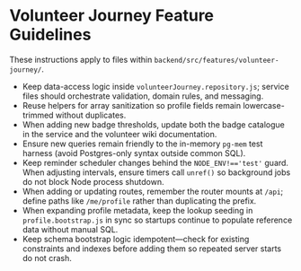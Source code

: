 # Volunteer Journey Feature Guidelines

These instructions apply to files within `backend/src/features/volunteer-journey/`.

- Keep data-access logic inside `volunteerJourney.repository.js`; service files should orchestrate validation, domain rules, and messaging.
- Reuse helpers for array sanitization so profile fields remain lowercase-trimmed without duplicates.
- When adding new badge thresholds, update both the badge catalogue in the service and the volunteer wiki documentation.
- Ensure new queries remain friendly to the in-memory `pg-mem` test harness (avoid Postgres-only syntax outside common SQL).
- Keep reminder scheduler changes behind the `NODE_ENV!=='test'` guard. When adjusting intervals, ensure timers call `unref()` so background jobs do not block Node process shutdown.
- When adding or updating routes, remember the router mounts at `/api`; define paths like `/me/profile` rather than duplicating the prefix.
- When expanding profile metadata, keep the lookup seeding in `profile.bootstrap.js` in sync so startups continue to populate reference data without manual SQL.
- Keep schema bootstrap logic idempotent—check for existing constraints and indexes before adding them so repeated server starts do not crash.
